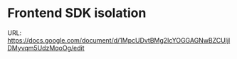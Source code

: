 # Frontend SDK isolation

URL: https://docs.google.com/document/d/1MpcUDvtBMg2IcYOGGAGNwBZCUljlDMyvqm5UdzMqoOg/edit
